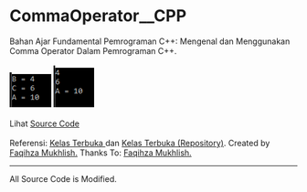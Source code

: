 # CommaOperator__CPP
Bahan Ajar Fundamental Pemrograman C++: Mengenal dan Menggunakan Comma Operator Dalam Pemrograman C++.<br><br>
<img src="https://github.com/RizkyKhapidsyah/CommaOperator__CPP/blob/master/Results/001.PNG">
<img src="https://github.com/RizkyKhapidsyah/CommaOperator__CPP/blob/master/Results/002.PNG"><br><br>
Lihat <a href="https://github.com/RizkyKhapidsyah/CommaOperator__CPP/blob/master/Source.cpp">Source Code</a><br><br>
Referensi: <a href="https://www.youtube.com/user/faqihzamukhlish"> Kelas Terbuka </a> dan <a href="https://github.com/kelasterbuka"> Kelas Terbuka (Repository)</a>. Created by <a href="https://github.com/faqihza">Faqihza Mukhlish.</a> Thanks To: <a href="https://www.youtube.com/channel/UCRGHjysoCemh4y7tCJQs30w/about">Faqihza Mukhlish.</a><br>

-----
All Source Code is Modified.

